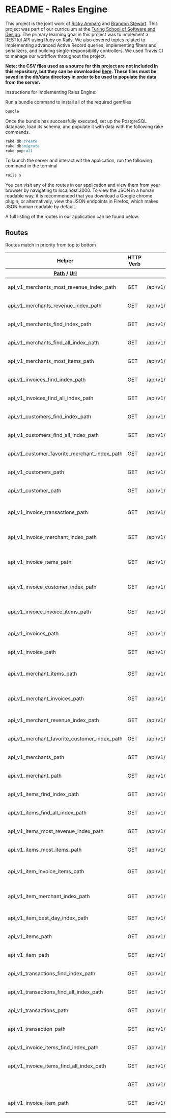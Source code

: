 # README - Rales Engine

This project is the joint work of [Ricky Amparo](https://github.com/rickyamparo) and [Brandon Stewart](https://github.com/boveus).  This project was part of our curriculum at the [Turing School of Software and Design](www.turing.io).  The primary learning goal in this project was to implement a RESTful API using Ruby on Rails.  We also covered topics related to implementing advanced Active Record queries, implementing filters and serializers, and building single-responsibility controllers.  We used Travis CI to manage our workflow throughout the project.

**Note: the CSV files used as a source for this project are not included in this repository, but they can be downloaded [here](https://github.com/turingschool-examples/sales_engine/tree/master/data). These files must be saved in the db/data directory in order to be used to populate the data from the server.**

Instructions for Implementing Rales Engine:

Run a bundle command to install all of the required gemfiles
```ruby
bundle
```
Once the bundle has successfully executed, set up the PostgreSQL database, load its schema, and populate it with data with the following rake commands.

```ruby
rake db:create
rake db:migrate
rake pop:all
```

To launch the server and interact wit the application, run the following command in the terminal

```ruby
rails s
```
You can visit any of the routes in our application and view them from your browser by navigating to localhost:3000. 
To view the JSON in a human readable way, it is recommended that you download a Google chrome plugin, or alternatively, view the JSON endpoints in Firefox, which makes JSON human readable by default.

A full listing of the routes in our application can be found below:

</head>
<body>

<h2>
  Routes
</h2>

<p>
  Routes match in priority from top to bottom
</p>


<table id='route_table' class='route_table'>
  <thead>
    <tr>
      <th>Helper</th>
      <th>HTTP Verb</th>
      <th>Path</th>
      <th>Controller#Action</th>
    </tr>
    <tr class='bottom'>
      <th>        <a data-route-helper="_path" title="Returns a relative path (without the http or domain)" href="#">Path</a> /
        <a data-route-helper="_url" title="Returns an absolute url (with the http and domain)" href="#">Url</a>
      </th>
      <th>      </th>
      <th>        <input id="search" placeholder="Path Match" type="search" name="path[]" />
      </th>
      <th>      </th>
    </tr>
  </thead>
  <tbody class='exact_matches' id='exact_matches'>
  </tbody>
  <tbody class='fuzzy_matches' id='fuzzy_matches'>
  </tbody>
  <tbody>
    <tr class='route_row' data-helper='path'>
  <td data-route-name='api_v1_merchants_most_revenue_index'>
      api_v1_merchants_most_revenue_index<span class='helper'>_path</span>
  </td>
  <td>
    GET
  </td>
  <td data-route-path='/api/v1/merchants/most_revenue(.:format)'>
    /api/v1/merchants/most_revenue(.:format)
  </td>
  <td>
    <p>api/v1/merchants/most_revenue#index</p>
  </td>
</tr>
<tr class='route_row' data-helper='path'>
  <td data-route-name='api_v1_merchants_revenue_index'>
      api_v1_merchants_revenue_index<span class='helper'>_path</span>
  </td>
  <td>
    GET
  </td>
  <td data-route-path='/api/v1/merchants/revenue(.:format)'>
    /api/v1/merchants/revenue(.:format)
  </td>
  <td>
    <p>api/v1/merchants/revenue#index</p>
  </td>
</tr>
<tr class='route_row' data-helper='path'>
  <td data-route-name='api_v1_merchants_find_index'>
      api_v1_merchants_find_index<span class='helper'>_path</span>
  </td>
  <td>
    GET
  </td>
  <td data-route-path='/api/v1/merchants/find(.:format)'>
    /api/v1/merchants/find(.:format)
  </td>
  <td>
    <p>api/v1/merchants/find#index</p>
  </td>
</tr>
<tr class='route_row' data-helper='path'>
  <td data-route-name='api_v1_merchants_find_all_index'>
      api_v1_merchants_find_all_index<span class='helper'>_path</span>
  </td>
  <td>
    GET
  </td>
  <td data-route-path='/api/v1/merchants/find_all(.:format)'>
    /api/v1/merchants/find_all(.:format)
  </td>
  <td>
    <p>api/v1/merchants/find_all#index</p>
  </td>
</tr>
<tr class='route_row' data-helper='path'>
  <td data-route-name='api_v1_merchants_most_items'>
      api_v1_merchants_most_items<span class='helper'>_path</span>
  </td>
  <td>
    GET
  </td>
  <td data-route-path='/api/v1/merchants/most_items(.:format)'>
    /api/v1/merchants/most_items(.:format)
  </td>
  <td>
    <p>api/v1/merchants/most_items#index</p>
  </td>
</tr>
<tr class='route_row' data-helper='path'>
  <td data-route-name='api_v1_invoices_find_index'>
      api_v1_invoices_find_index<span class='helper'>_path</span>
  </td>
  <td>
    GET
  </td>
  <td data-route-path='/api/v1/invoices/find(.:format)'>
    /api/v1/invoices/find(.:format)
  </td>
  <td>
    <p>api/v1/invoices/find#index</p>
  </td>
</tr>
<tr class='route_row' data-helper='path'>
  <td data-route-name='api_v1_invoices_find_all_index'>
      api_v1_invoices_find_all_index<span class='helper'>_path</span>
  </td>
  <td>
    GET
  </td>
  <td data-route-path='/api/v1/invoices/find_all(.:format)'>
    /api/v1/invoices/find_all(.:format)
  </td>
  <td>
    <p>api/v1/invoices/find_all#index</p>
  </td>
</tr>
<tr class='route_row' data-helper='path'>
  <td data-route-name='api_v1_customers_find_index'>
      api_v1_customers_find_index<span class='helper'>_path</span>
  </td>
  <td>
    GET
  </td>
  <td data-route-path='/api/v1/customers/find(.:format)'>
    /api/v1/customers/find(.:format)
  </td>
  <td>
    <p>api/v1/customers/find#index</p>
  </td>
</tr>
<tr class='route_row' data-helper='path'>
  <td data-route-name='api_v1_customers_find_all_index'>
      api_v1_customers_find_all_index<span class='helper'>_path</span>
  </td>
  <td>
    GET
  </td>
  <td data-route-path='/api/v1/customers/find_all(.:format)'>
    /api/v1/customers/find_all(.:format)
  </td>
  <td>
    <p>api/v1/customers/find_all#index</p>
  </td>
</tr>
<tr class='route_row' data-helper='path'>
  <td data-route-name='api_v1_customer_favorite_merchant_index'>
      api_v1_customer_favorite_merchant_index<span class='helper'>_path</span>
  </td>
  <td>
    GET
  </td>
  <td data-route-path='/api/v1/customers/:customer_id/favorite_merchant(.:format)'>
    /api/v1/customers/:customer_id/favorite_merchant(.:format)
  </td>
  <td>
    <p>api/v1/favorite_merchant#index</p>
  </td>
</tr>
<tr class='route_row' data-helper='path'>
  <td data-route-name='api_v1_customers'>
      api_v1_customers<span class='helper'>_path</span>
  </td>
  <td>
    GET
  </td>
  <td data-route-path='/api/v1/customers(.:format)'>
    /api/v1/customers(.:format)
  </td>
  <td>
    <p>api/v1/customers#index</p>
  </td>
</tr>
<tr class='route_row' data-helper='path'>
  <td data-route-name='api_v1_customer'>
      api_v1_customer<span class='helper'>_path</span>
  </td>
  <td>
    GET
  </td>
  <td data-route-path='/api/v1/customers/:id(.:format)'>
    /api/v1/customers/:id(.:format)
  </td>
  <td>
    <p>api/v1/customers#show</p>
  </td>
</tr>
<tr class='route_row' data-helper='path'>
  <td data-route-name='api_v1_invoice_transactions'>
      api_v1_invoice_transactions<span class='helper'>_path</span>
  </td>
  <td>
    GET
  </td>
  <td data-route-path='/api/v1/invoices/:invoice_id/transactions(.:format)'>
    /api/v1/invoices/:invoice_id/transactions(.:format)
  </td>
  <td>
    <p>api/v1/invoices/transactions#index {:to=&gt;"invoices/transactions#index"}</p>
  </td>
</tr>
<tr class='route_row' data-helper='path'>
  <td data-route-name='api_v1_invoice_merchant_index'>
      api_v1_invoice_merchant_index<span class='helper'>_path</span>
  </td>
  <td>
    GET
  </td>
  <td data-route-path='/api/v1/invoices/:invoice_id/merchant(.:format)'>
    /api/v1/invoices/:invoice_id/merchant(.:format)
  </td>
  <td>
    <p>api/v1/invoices/merchant#index {:to=&gt;"invoices/merchant#index"}</p>
  </td>
</tr>
<tr class='route_row' data-helper='path'>
  <td data-route-name='api_v1_invoice_items'>
      api_v1_invoice_items<span class='helper'>_path</span>
  </td>
  <td>
    GET
  </td>
  <td data-route-path='/api/v1/invoices/:invoice_id/items(.:format)'>
    /api/v1/invoices/:invoice_id/items(.:format)
  </td>
  <td>
    <p>api/v1/invoices/items#index {:to=&gt;"invoices/items#index"}</p>
  </td>
</tr>
<tr class='route_row' data-helper='path'>
  <td data-route-name='api_v1_invoice_customer_index'>
      api_v1_invoice_customer_index<span class='helper'>_path</span>
  </td>
  <td>
    GET
  </td>
  <td data-route-path='/api/v1/invoices/:invoice_id/customer(.:format)'>
    /api/v1/invoices/:invoice_id/customer(.:format)
  </td>
  <td>
    <p>api/v1/invoices/customer#index {:to=&gt;"invoices/customer#index"}</p>
  </td>
</tr>
<tr class='route_row' data-helper='path'>
  <td data-route-name='api_v1_invoice_invoice_items'>
      api_v1_invoice_invoice_items<span class='helper'>_path</span>
  </td>
  <td>
    GET
  </td>
  <td data-route-path='/api/v1/invoices/:invoice_id/invoice_items(.:format)'>
    /api/v1/invoices/:invoice_id/invoice_items(.:format)
  </td>
  <td>
    <p>api/v1/invoices/invoice_items#index {:to=&gt;"invoices/invoice_items#index"}</p>
  </td>
</tr>
<tr class='route_row' data-helper='path'>
  <td data-route-name='api_v1_invoices'>
      api_v1_invoices<span class='helper'>_path</span>
  </td>
  <td>
    GET
  </td>
  <td data-route-path='/api/v1/invoices(.:format)'>
    /api/v1/invoices(.:format)
  </td>
  <td>
    <p>api/v1/invoices#index</p>
  </td>
</tr>
<tr class='route_row' data-helper='path'>
  <td data-route-name='api_v1_invoice'>
      api_v1_invoice<span class='helper'>_path</span>
  </td>
  <td>
    GET
  </td>
  <td data-route-path='/api/v1/invoices/:id(.:format)'>
    /api/v1/invoices/:id(.:format)
  </td>
  <td>
    <p>api/v1/invoices#show</p>
  </td>
</tr>
<tr class='route_row' data-helper='path'>
  <td data-route-name='api_v1_merchant_items'>
      api_v1_merchant_items<span class='helper'>_path</span>
  </td>
  <td>
    GET
  </td>
  <td data-route-path='/api/v1/merchants/:merchant_id/items(.:format)'>
    /api/v1/merchants/:merchant_id/items(.:format)
  </td>
  <td>
    <p>api/v1/merchants/items#index {:to=&gt;"merchants/items#index"}</p>
  </td>
</tr>
<tr class='route_row' data-helper='path'>
  <td data-route-name='api_v1_merchant_invoices'>
      api_v1_merchant_invoices<span class='helper'>_path</span>
  </td>
  <td>
    GET
  </td>
  <td data-route-path='/api/v1/merchants/:merchant_id/invoices(.:format)'>
    /api/v1/merchants/:merchant_id/invoices(.:format)
  </td>
  <td>
    <p>api/v1/merchants/invoices#index {:to=&gt;"merchants/invoices#index"}</p>
  </td>
</tr>
<tr class='route_row' data-helper='path'>
  <td data-route-name='api_v1_merchant_revenue_index'>
      api_v1_merchant_revenue_index<span class='helper'>_path</span>
  </td>
  <td>
    GET
  </td>
  <td data-route-path='/api/v1/merchants/:merchant_id/revenue(.:format)'>
    /api/v1/merchants/:merchant_id/revenue(.:format)
  </td>
  <td>
    <p>api/v1/revenue#index</p>
  </td>
</tr>
<tr class='route_row' data-helper='path'>
  <td data-route-name='api_v1_merchant_favorite_customer_index'>
      api_v1_merchant_favorite_customer_index<span class='helper'>_path</span>
  </td>
  <td>
    GET
  </td>
  <td data-route-path='/api/v1/merchants/:merchant_id/favorite_customer(.:format)'>
    /api/v1/merchants/:merchant_id/favorite_customer(.:format)
  </td>
  <td>
    <p>api/v1/favorite_customer#index</p>
  </td>
</tr>
<tr class='route_row' data-helper='path'>
  <td data-route-name='api_v1_merchants'>
      api_v1_merchants<span class='helper'>_path</span>
  </td>
  <td>
    GET
  </td>
  <td data-route-path='/api/v1/merchants(.:format)'>
    /api/v1/merchants(.:format)
  </td>
  <td>
    <p>api/v1/merchants#index</p>
  </td>
</tr>
<tr class='route_row' data-helper='path'>
  <td data-route-name='api_v1_merchant'>
      api_v1_merchant<span class='helper'>_path</span>
  </td>
  <td>
    GET
  </td>
  <td data-route-path='/api/v1/merchants/:id(.:format)'>
    /api/v1/merchants/:id(.:format)
  </td>
  <td>
    <p>api/v1/merchants#show</p>
  </td>
</tr>
<tr class='route_row' data-helper='path'>
  <td data-route-name='api_v1_items_find_index'>
      api_v1_items_find_index<span class='helper'>_path</span>
  </td>
  <td>
    GET
  </td>
  <td data-route-path='/api/v1/items/find(.:format)'>
    /api/v1/items/find(.:format)
  </td>
  <td>
    <p>api/v1/items/find#index</p>
  </td>
</tr>
<tr class='route_row' data-helper='path'>
  <td data-route-name='api_v1_items_find_all_index'>
      api_v1_items_find_all_index<span class='helper'>_path</span>
  </td>
  <td>
    GET
  </td>
  <td data-route-path='/api/v1/items/find_all(.:format)'>
    /api/v1/items/find_all(.:format)
  </td>
  <td>
    <p>api/v1/items/find_all#index</p>
  </td>
</tr>
<tr class='route_row' data-helper='path'>
  <td data-route-name='api_v1_items_most_revenue_index'>
      api_v1_items_most_revenue_index<span class='helper'>_path</span>
  </td>
  <td>
    GET
  </td>
  <td data-route-path='/api/v1/items/most_revenue(.:format)'>
    /api/v1/items/most_revenue(.:format)
  </td>
  <td>
    <p>api/v1/items/most_revenue#index</p>
  </td>
</tr>
<tr class='route_row' data-helper='path'>
  <td data-route-name='api_v1_items_most_items'>
      api_v1_items_most_items<span class='helper'>_path</span>
  </td>
  <td>
    GET
  </td>
  <td data-route-path='/api/v1/items/most_items(.:format)'>
    /api/v1/items/most_items(.:format)
  </td>
  <td>
    <p>api/v1/items/most_items#index</p>
  </td>
</tr>
<tr class='route_row' data-helper='path'>
  <td data-route-name='api_v1_item_invoice_items'>
      api_v1_item_invoice_items<span class='helper'>_path</span>
  </td>
  <td>
    GET
  </td>
  <td data-route-path='/api/v1/items/:item_id/invoice_items(.:format)'>
    /api/v1/items/:item_id/invoice_items(.:format)
  </td>
  <td>
    <p>api/v1/items/invoice_items#index {:to=&gt;"items/invoice_items#index"}</p>
  </td>
</tr>
<tr class='route_row' data-helper='path'>
  <td data-route-name='api_v1_item_merchant_index'>
      api_v1_item_merchant_index<span class='helper'>_path</span>
  </td>
  <td>
    GET
  </td>
  <td data-route-path='/api/v1/items/:item_id/merchant(.:format)'>
    /api/v1/items/:item_id/merchant(.:format)
  </td>
  <td>
    <p>api/v1/items/merchant#index {:to=&gt;"items/merchant#index"}</p>
  </td>
</tr>
<tr class='route_row' data-helper='path'>
  <td data-route-name='api_v1_item_best_day_index'>
      api_v1_item_best_day_index<span class='helper'>_path</span>
  </td>
  <td>
    GET
  </td>
  <td data-route-path='/api/v1/items/:item_id/best_day(.:format)'>
    /api/v1/items/:item_id/best_day(.:format)
  </td>
  <td>
    <p>api/v1/best_day#index</p>
  </td>
</tr>
<tr class='route_row' data-helper='path'>
  <td data-route-name='api_v1_items'>
      api_v1_items<span class='helper'>_path</span>
  </td>
  <td>
    GET
  </td>
  <td data-route-path='/api/v1/items(.:format)'>
    /api/v1/items(.:format)
  </td>
  <td>
    <p>api/v1/items#index</p>
  </td>
</tr>
<tr class='route_row' data-helper='path'>
  <td data-route-name='api_v1_item'>
      api_v1_item<span class='helper'>_path</span>
  </td>
  <td>
    GET
  </td>
  <td data-route-path='/api/v1/items/:id(.:format)'>
    /api/v1/items/:id(.:format)
  </td>
  <td>
    <p>api/v1/items#show</p>
  </td>
</tr>
<tr class='route_row' data-helper='path'>
  <td data-route-name='api_v1_transactions_find_index'>
      api_v1_transactions_find_index<span class='helper'>_path</span>
  </td>
  <td>
    GET
  </td>
  <td data-route-path='/api/v1/transactions/find(.:format)'>
    /api/v1/transactions/find(.:format)
  </td>
  <td>
    <p>api/v1/transactions/find#index</p>
  </td>
</tr>
<tr class='route_row' data-helper='path'>
  <td data-route-name='api_v1_transactions_find_all_index'>
      api_v1_transactions_find_all_index<span class='helper'>_path</span>
  </td>
  <td>
    GET
  </td>
  <td data-route-path='/api/v1/transactions/find_all(.:format)'>
    /api/v1/transactions/find_all(.:format)
  </td>
  <td>
    <p>api/v1/transactions/find_all#index</p>
  </td>
</tr>
<tr class='route_row' data-helper='path'>
  <td data-route-name='api_v1_transactions'>
      api_v1_transactions<span class='helper'>_path</span>
  </td>
  <td>
    GET
  </td>
  <td data-route-path='/api/v1/transactions(.:format)'>
    /api/v1/transactions(.:format)
  </td>
  <td>
    <p>api/v1/transactions#index</p>
  </td>
</tr>
<tr class='route_row' data-helper='path'>
  <td data-route-name='api_v1_transaction'>
      api_v1_transaction<span class='helper'>_path</span>
  </td>
  <td>
    GET
  </td>
  <td data-route-path='/api/v1/transactions/:id(.:format)'>
    /api/v1/transactions/:id(.:format)
  </td>
  <td>
    <p>api/v1/transactions#show</p>
  </td>
</tr>
<tr class='route_row' data-helper='path'>
  <td data-route-name='api_v1_invoice_items_find_index'>
      api_v1_invoice_items_find_index<span class='helper'>_path</span>
  </td>
  <td>
    GET
  </td>
  <td data-route-path='/api/v1/invoice_items/find(.:format)'>
    /api/v1/invoice_items/find(.:format)
  </td>
  <td>
    <p>api/v1/invoice_items/find#index</p>
  </td>
</tr>
<tr class='route_row' data-helper='path'>
  <td data-route-name='api_v1_invoice_items_find_all_index'>
      api_v1_invoice_items_find_all_index<span class='helper'>_path</span>
  </td>
  <td>
    GET
  </td>
  <td data-route-path='/api/v1/invoice_items/find_all(.:format)'>
    /api/v1/invoice_items/find_all(.:format)
  </td>
  <td>
    <p>api/v1/invoice_items/find_all#index</p>
  </td>
</tr>
<tr class='route_row' data-helper='path'>
  <td data-route-name=''>
  </td>
  <td>
    GET
  </td>
  <td data-route-path='/api/v1/invoice_items(.:format)'>
    /api/v1/invoice_items(.:format)
  </td>
  <td>
    <p>api/v1/invoice_items#index</p>
  </td>
</tr>
<tr class='route_row' data-helper='path'>
  <td data-route-name='api_v1_invoice_item'>
      api_v1_invoice_item<span class='helper'>_path</span>
  </td>
  <td>
    GET
  </td>
  <td data-route-path='/api/v1/invoice_items/:id(.:format)'>
    /api/v1/invoice_items/:id(.:format)
  </td>
  <td>
    <p>api/v1/invoice_items#show</p>
  </td>
</tr>

  </tbody>
</table>

